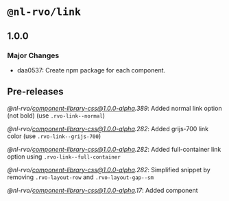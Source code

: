 # `@nl-rvo/link`

## 1.0.0

### Major Changes

- daa0537: Create npm package for each component.

## Pre-releases

_@nl-rvo/component-library-css@1.0.0-alpha.389_:
Added normal link option (not bold) (use `.rvo-link--normal`)

_@nl-rvo/component-library-css@1.0.0-alpha.282_:
Added grijs-700 link color (use `.rvo-link--grijs-700`)

_@nl-rvo/component-library-css@1.0.0-alpha.282_:
Added full-container link option using `.rvo-link--full-container`

_@nl-rvo/component-library-css@1.0.0-alpha.282_:
Simplified snippet by removing `.rvo-layout-row` and `.rvo-layout-gap--sm`

_@nl-rvo/component-library-css@1.0.0-alpha.17_:
Added component
